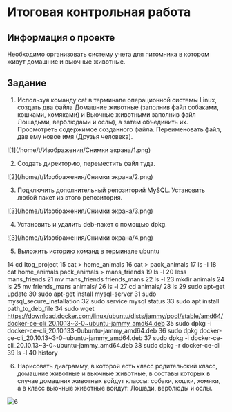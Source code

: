 # Итоговая контрольная работа #

## Информация о проекте ##
Необходимо организовать систему учета для питомника в котором живут
домашние и вьючные животные.

## Задание ##
1. Используя команду cat в терминале операционной системы Linux, создать
   два файла Домашние животные (заполнив файл собаками, кошками,
   хомяками) и Вьючные животными заполнив файл Лошадьми, верблюдами и
   ослы), а затем объединить их. Просмотреть содержимое созданного файла.
   Переименовать файл, дав ему новое имя (Друзья человека).

![1](/home/t/Изображения/Снимки экрана/1.png)

2. Создать директорию, переместить файл туда.

![2](/home/t/Изображения/Снимки экрана/2.png)

3. Подключить дополнительный репозиторий MySQL. Установить любой пакет
   из этого репозитория.

![3](/home/t/Изображения/Снимки экрана/3.png)

4. Установить и удалить deb-пакет с помощью dpkg.

![3](/home/t/Изображения/Снимки экрана/4.png)

5. Выложить историю команд в терминале ubuntu

 14  cd Itog_project
   15  cat > home_animals
   16  cat > pack_animals
   17  ls -l
   18  cat home_animals pack_animals > mans_friends
   19  ls -l
   20  less mans_friends 
   21  mv mans_friends friends_mans
   22  ls -l
   23  mkdir animals
   24  ls 
   25  mv friends_mans animals/
   26  ls -l
   27  cd animals/
   28  ls
   29  sudo apt-get update
   30  sudo apt-get install mysql-server
   31  sudo mysql_secure_installation
   32  sudo service mysql status
   33  sudo apt install path_to_deb_file
   34  sudo wget https://download.docker.com/linux/ubuntu/dists/jammy/pool/stable/amd64/docker-ce-cli_20.10.13~3-0~ubuntu-jammy_amd64.deb
   35  sudo dpkg -i docker-ce-cli_20.10.133-0ubuntu-jammy_amd64.deb
   36  sudo dpkg docker-ce-cli_20.10.13~3-0~ubuntu-jammy_amd64.deb
   37  sudo dpkg -i  docker-ce-cli_20.10.13~3-0~ubuntu-jammy_amd64.deb
   38  sudo dpkg -r docker-ce-cli
   39  ls -l
   40  history 

6. Нарисовать диаграмму, в которой есть класс родительский класс, домашние
   животные и вьючные животные, в составы которых в случае домашних
   животных войдут классы: собаки, кошки, хомяки, а в класс вьючные животные
   войдут: Лошади, верблюды и ослы.

![6](https://github.com/TatianaHoza/Itog_project/assets/91697673/0ab27857-a8e5-41f9-9449-80eee1c09b8b)

   

